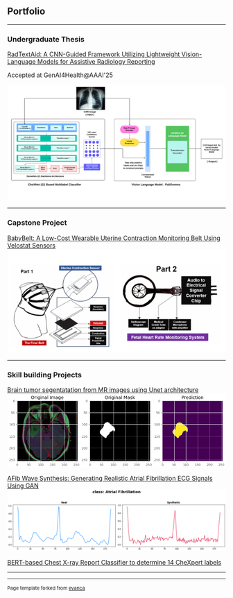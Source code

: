 ## Portfolio

---

### Undergraduate Thesis

[RadTextAid: A CNN-Guided Framework Utilizing Lightweight Vision-Language Models for Assistive Radiology Reporting](https://openreview.net/forum?id=qMf7t1RvWW)

Accepted at GenAI4Health@AAAI'25

<img src="images/Model_CXR.png?raw=true"/>

---
### Capstone Project
[BabyBelt: A Low-Cost Wearable Uterine Contraction Monitoring Belt Using Velostat Sensors](/pdf/Team_BabyBelt.pdf)
<img src="images/babybelt.jpg?raw=true"/>

---
### Skill building Projects
[Brain tumor segentatation from MR images using Unet architecture](https://github.com/mwnafee/brain-tumor-mri-segmentation)
<img src="images/brain-mri.png?raw=true"/>

[AFib Wave Synthesis: Generating Realistic Atrial Fibrillation ECG Signals Using GAN](https://github.com/mwnafee/AFib-Wave-Synthesis-Generating-Realistic-Atrial-Fibrillation-ECG-Signals-Using-GAN)
<img src="images/ecg_gan.png?raw=true"/>

[BERT-based Chest X-ray Report Classifier to determine 14 CheXpert labels](https://github.com/mwnafee/cxr-text-label-classifier)


---






---
<p style="font-size:11px">Page template forked from <a href="https://github.com/evanca/quick-portfolio">evanca</a></p>
<!-- Remove above link if you don't want to attibute -->
